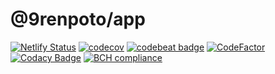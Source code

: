 # @9renpoto/app

[![Netlify Status](https://api.netlify.com/api/v1/badges/35db329d-56d5-4798-aa22-f525a3935ff2/deploy-status)](https://app.netlify.com/sites/9renpoto-app-storyoook/deploys)
[![codecov](https://codecov.io/gh/9renpoto/app/branch/master/graph/badge.svg)](https://codecov.io/gh/9renpoto/app)
[![codebeat badge](https://codebeat.co/badges/01d47fd6-4ba1-4ef2-96ed-565f53fe9e46)](https://codebeat.co/projects/github-com-9renpoto-app-master-161cf501-41a5-4ea8-9171-710e21ce5831)
[![CodeFactor](https://www.codefactor.io/repository/github/9renpoto/app/badge)](https://www.codefactor.io/repository/github/9renpoto/app)
[![Codacy Badge](https://api.codacy.com/project/badge/Grade/0bde1abf7a304e2f993c9df99bc675ca)](https://www.codacy.com/app/9renpoto/app?utm_source=github.com&utm_medium=referral&utm_content=9renpoto/app&utm_campaign=Badge_Grade)
[![BCH compliance](https://bettercodehub.com/edge/badge/9renpoto/app?branch=master)](https://bettercodehub.com/results/9renpoto/app)
